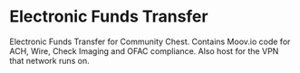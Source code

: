 # Electronic Funds Transfer
Electronic Funds Transfer for Community Chest. Contains Moov.io code for ACH, Wire, Check Imaging and OFAC compliance. Also host for the VPN that network runs on.

